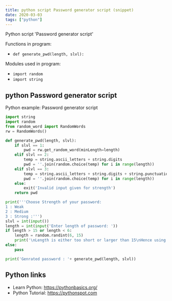 ```yaml
---
title: python script Password generator script (snippet)
date: 2020-03-03
tags: ["python"]
---
```

Python script 'Password generator script'

Functions in program: 
* `def generate_pwd(length, slvl):`

Modules used in program: 
* `import random`
* `import string`

## python Password generator script

Python example: Password generator script

```python
import string
import random
from random_word import RandomWords
rw = RandomWords()

def generate_pwd(length, slvl):
    if slvl == 1:
        pwd = rw.get_random_word(minLength=length)
    elif slvl == 2:
        temp = string.ascii_letters + string.digits
        pwd = ''.join(random.choice(temp) for i in range(length))
    elif slvl == 3:
        temp = string.ascii_letters + string.digits + string.punctuation
        pwd = ''.join(random.choice(temp) for i in range(length))
    else:
        exit('Invalid input given for strength')
    return pwd

print('''Choose Strength of your password:
1 : Weak
2 : Medium
3 : Strong :''')
slvl = int(input())
length = int(input('Enter length of password: '))
if length > 15 or length < 6:
    length = random.randint(6, 15)
    print('\nLength is either too short or larger than 15\nHence using random value: ',length)
else:
    pass

print('Genrated password : '+ generate_pwd(length, slvl))


```

## Python links

- Learn Python: https://pythonbasics.org/
- Python Tutorial: https://pythonspot.com
